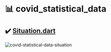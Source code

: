 # :bar_chart: covid_statistical_data

## :heavy_check_mark: [Situation.dart](https://github.com/Danny-Yun/covid-statistical-data/blob/master/lib/Situation.dart)

![covid-statistical-data-situation](https://user-images.githubusercontent.com/86466976/152288068-28fd0beb-d726-41d5-9669-c5c7b3ed4923.png)

